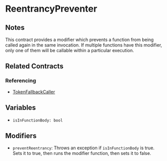# ReentrancyPreventer

## Notes

This contract provides a modifier which prevents a function from being called again in the same invocation.
If multiple functions have this modifier, only one of them will be callable within a particular execution.

## Related Contracts

### Referencing

* [TokenFallbackCaller](TokenFallbackCaller.md)

## Variables

* `isInFunctionBody: bool`

## Modifiers

* `preventReentrancy`: Throws an exception if `isInFunctionBody` is true. Sets it to true, then runs the modifier function, then sets it to false.
